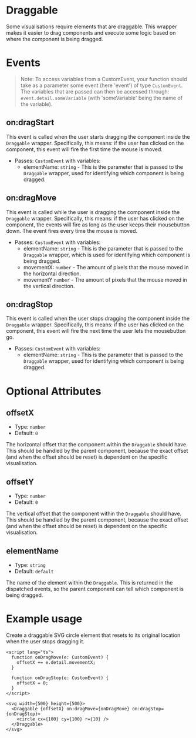 # Draggable

Some visualisations require elements that are draggable. This wrapper makes it easier to drag components and execute some logic based on where the component is being dragged.

# Events

> Note: To access variables from a CustomEvent, your function should take as a parameter some event (here 'event') of type `CustomEvent`. The variables that are passed can then be accessed through: `event.detail.someVariable` (with 'someVariable' being the name of the variable).

## on:dragStart

This event is called when the user starts dragging the component inside the `Draggable` wrapper. Specifically, this means: if the user has clicked on the component, this event will fire the first time the mouse is moved.

- Passes: `CustomEvent` with variables:
  - elementName: `string` - This is the parameter that is passed to the `Draggable` wrapper, used for identifying which component is being dragged.

## on:dragMove

This event is called while the user is dragging the component inside the `Draggable` wrapper. Specifically, this means: if the user has clicked on the component, the events will fire as long as the user keeps their mousebutton down. The event fires every time the mouse is moved.

- Passes: `CustomEvent` with variables:
  - elementName: `string` - This is the parameter that is passed to the `Draggable` wrapper, which is used for identifying which component is being dragged.
  - movementX: `number` - The amount of pixels that the mouse moved in the horizontal direction.
  - movementY `number` - The amount of pixels that the mouse moved in the vertical direction.

## on:dragStop

This event is called when the user stops dragging the component inside the `Draggable` wrapper. Specifically, this means: if the user has clicked on the component, this event will fire the next time the user lets the mousebutton go.

- Passes: `CustomEvent` with variables:
  - elementName: `string` - This is the parameter that is passed to the `Draggable` wrapper, used for identifying which component is being dragged.

# Optional Attributes

## offsetX

- Type: `number`
- Default: `0`

The horizontal offset that the component within the `Draggable` should have. This should be handled by the parent component, because the exact offset (and when the offset should be reset) is dependent on the specific visualisation.

## offsetY

- Type: `number`
- Default: `0`

The vertical offset that the component within the `Draggable` should have. This should be handled by the parent component, because the exact offset (and when the offset should be reset) is dependent on the specific visualisation.

## elementName

- Type: `string`
- Default: `default`

The name of the element within the `Draggable`. This is returned in the dispatched events, so the parent component can tell which component is being dragged.

# Example usage

Create a draggable SVG circle element that resets to its original location when the user stops dragging it.

```svelte
<script lang="ts">
  function onDragMove(e: CustomEvent) {
    offsetX += e.detail.movementX;
  }

  function onDragStop(e: CustomEvent) {
    offsetX = 0;
  }
</script>

<svg width={500} height={500}>
  <Draggable {offsetX} on:dragMove={onDragMove} on:dragStop={onDragStop}>
    <circle cx={100} cy={100} r={10} />
  </Draggable>
</svg>
```
